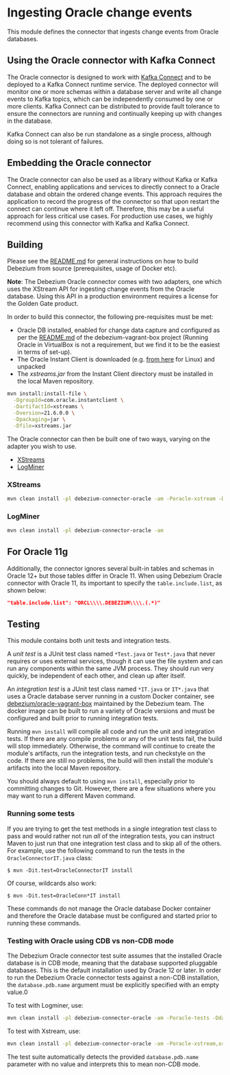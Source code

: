 # Ingesting Oracle change events

This module defines the connector that ingests change events from Oracle databases.

## Using the Oracle connector with Kafka Connect

The Oracle connector is designed to work with [Kafka Connect](http://kafka.apache.org/documentation.html#connect) and to be deployed to a Kafka Connect runtime service. The deployed connector will monitor one or more schemas within a database server
and write all change events to Kafka topics, which can be independently consumed by one or more clients. Kafka Connect can be distributed to provide fault tolerance to ensure the connectors are running and continually keeping up with changes in the database.

Kafka Connect can also be run standalone as a single process, although doing so is not tolerant of failures.

## Embedding the Oracle connector

The Oracle connector can also be used as a library without Kafka or Kafka Connect, enabling applications and services to directly connect to a Oracle database and obtain the ordered change events. This approach requires the application to record the progress of the connector so that upon restart the connect can continue where it left off. Therefore, this may be a useful approach for less critical use cases. For production use cases, we highly recommend using this connector with Kafka and Kafka Connect.

## Building

Please see the [README.md](https://github.com/debezium/debezium#building-debezium) for general instructions on how to build Debezium from source (prerequisites, usage of Docker etc).

**Note**: The Debezium Oracle connector comes with two adapters, one which uses the XStream API for ingesting change events from the Oracle database.
Using this API in a production environment requires a license for the Golden Gate product.

In order to build this connector, the following pre-requisites must be met:

* Oracle DB installed, enabled for change data capture and configured as per the [README.md](https://github.com/debezium/oracle-vagrant-box) of the debezium-vagrant-box project (Running Oracle in VirtualBox is not a requirement, but we find it to be the easiest in terms of set-up).
* The Oracle Instant Client is downloaded (e.g. [from here](http://www.oracle.com/technetwork/topics/linuxx86-64soft-092277.html) for Linux) and unpacked
* The _xstreams.jar_ from the Instant Client directory must be installed in the local Maven repository.

```bash
mvn install:install-file \
  -DgroupId=com.oracle.instantclient \
  -DartifactId=xstreams \
  -Dversion=21.6.0.0 \
  -Dpackaging=jar \
  -Dfile=xstreams.jar
```

The Oracle connector can then be built one of two ways, varying on the adapter you wish to use.

* [XStreams](#xstreams)
* [LogMiner](#logminer)

<a href="#xstreams"></a>
### XStreams

```bash
mvn clean install -pl debezium-connector-oracle -am -Poracle-xstream -Dinstantclient.dir=/path/to/instant-client-dir
```

<a href="#logminer"></a>
### LogMiner

```bash
mvn clean install -pl debezium-connector-oracle -am
```

## For Oracle 11g

Additionally, the connector ignores several built-in tables and schemas in Oracle 12+ but those tables differ in Oracle 11.
When using Debezium Oracle connector with Oracle 11, its important to specify the `table.include.list`, as shown below:

```json
"table.include.list": "ORCL\\\\.DEBEZIUM\\\\.(.*)"
```

## Testing

This module contains both unit tests and integration tests.

A *unit test* is a JUnit test class named `*Test.java` or `Test*.java` that never requires or uses external services, though it can use the file system and can run any components within the same JVM process. They should run very quickly, be independent of each other, and clean up after itself.

An *integration test* is a JUnit test class named `*IT.java` or `IT*.java` that uses a Oracle database server running in a custom Docker container, see [debezium/oracle-vagrant-box](https://github.com/debezium/oracle-vagrant-box) maintained by the Debezium team.
The docker image can be built to run a variety of Oracle versions and must be configured and built prior to running integration tests.

Running `mvn install` will compile all code and run the unit and integration tests. If there are any compile problems or any of the unit tests fail, the build will stop immediately. Otherwise, the command will continue to create the module's artifacts, run the integration tests, and run checkstyle on the code. If there are still no problems, the build will then install the module's artifacts into the local Maven repository.

You should always default to using `mvn install`, especially prior to committing changes to Git. However, there are a few situations where you may want to run a different Maven command.

### Running some tests

If you are trying to get the test methods in a single integration test class to pass and would rather not run *all* of the integration tests, you can instruct Maven to just run that one integration test class and to skip all of the others. For example, use the following command to run the tests in the `OracleConnectorIT.java` class:

    $ mvn -Dit.test=OracleConnectorIT install

Of course, wildcards also work:

    $ mvn -Dit.test=OracleConn*IT install

These commands do not manage the Oracle database Docker container and therefore the Oracle database must be configured and started prior to running these commands.

### Testing with Oracle using CDB vs non-CDB mode

The Debezium Oracle connector test suite assumes that the installed Oracle database is in CDB mode, meaning that the database supported pluggable databases.
This is the default installation used by Oracle 12 or later.
In order to run the Debezium Oracle connector tests against a non-CDB installation, the `database.pdb.name` argument must be explicitly specified with an empty value.0

To test with Logminer, use:

```bash
mvn clean install -pl debezium-connector-oracle -am -Poracle-tests -Ddatabase.pdb.name=
```

To test with Xstream, use:

```bash
mvn clean install -pl debezium-connector-oracle -am -Poracle-xstream,oracle-tests -Dinstantclient.dir=/path/to/instant-client-dir -Ddatabase.pdb.name=
```

The test suite automatically detects the provided `database.pdb.name` parameter with no value and interprets this to mean non-CDB mode.
